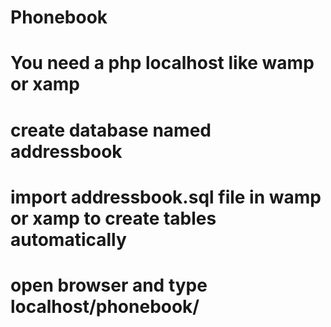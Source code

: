 # Phonebook
# You need a php localhost like wamp or xamp
# create database named addressbook
# import addressbook.sql file in wamp or xamp to create tables automatically
# open browser and type localhost/phonebook/ 
